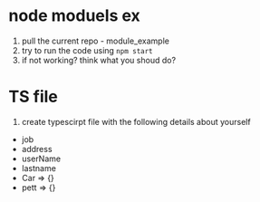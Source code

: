 # node moduels ex

1. pull the current repo - module_example
2. try to run the code using `npm start`
3. if not working? think what you shoud do?



# TS file
1. create typescirpt file with the following details about yourself
- job
- address
- userName
- lastname
- Car => {} 
- pett => {}